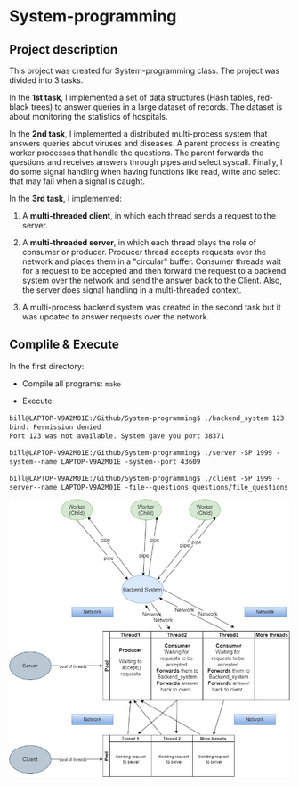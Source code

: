 # System-programming
## Project description

This project was created for System-programming class. The project was divided into 3 tasks.

In the **1st task**, I implemented a set of data structures (Hash tables, red-black trees) to answer queries in a large dataset of records. The dataset is about monitoring the statistics of hospitals.

In the **2nd task**,  I implemented a distributed multi-process system that answers queries about viruses and diseases. A parent process is creating worker processes that handle the questions. The parent forwards the questions and receives answers through pipes and select syscall. Finally, I do some signal handling  when having functions like read, write and select that may fail when a signal is caught.

In the **3rd task**, I implemented:

1. A **multi-threaded client**, in which each thread sends a request to the server.


2. A **multi-threaded server**, in which each thread plays the role of consumer or producer. Producer thread accepts requests over the network and places them in a "circular" buffer.
Consumer threads wait for a request to be accepted and then forward the request to a backend system over the network and send the answer back to the Client.  Also, the server does signal handling in a multi-threaded context.


3. A multi-process backend system was created in the second task but it was updated to answer requests over the network.

## __Complile & Execute__
In the first directory:
-  Compile all programs: ```make```

- Execute:

```
bill@LAPTOP-V9A2M01E:/Github/System-programming$ ./backend_system 123
bind: Permission denied
Port 123 was not available. System gave you port 38371
```
```
bill@LAPTOP-V9A2M01E:/Github/System-programming$ ./server -SP 1999 -system--name LAPTOP-V9A2M01E -system--port 43609
```
```
bill@LAPTOP-V9A2M01E:/Github/System-programming$ ./client -SP 1999 -server--name LAPTOP-V9A2M01E -file--questions questions/file_questions
```


![](./Images/image1.png?)





